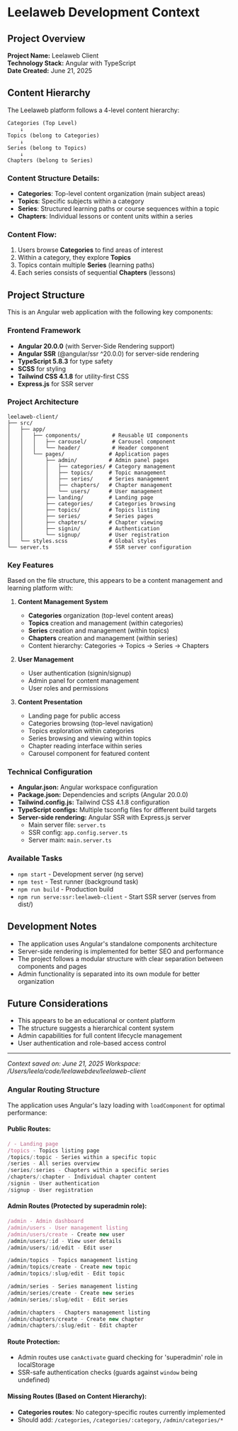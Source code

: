 # Leelaweb Development Context

## Project Overview

**Project Name:** Leelaweb Client  
**Technology Stack:** Angular with TypeScript  
**Date Created:** June 21, 2025

## Content Hierarchy

The Leelaweb platform follows a 4-level content hierarchy:

```
Categories (Top Level)
    ↓
Topics (belong to Categories)
    ↓
Series (belong to Topics)
    ↓
Chapters (belong to Series)
```

### Content Structure Details:

- **Categories**: Top-level content organization (main subject areas)
- **Topics**: Specific subjects within a category
- **Series**: Structured learning paths or course sequences within a topic
- **Chapters**: Individual lessons or content units within a series

### Content Flow:

1. Users browse **Categories** to find areas of interest
2. Within a category, they explore **Topics**
3. Topics contain multiple **Series** (learning paths)
4. Each series consists of sequential **Chapters** (lessons)

## Project Structure

This is an Angular web application with the following key components:

### Frontend Framework

- **Angular 20.0.0** (with Server-Side Rendering support)
- **Angular SSR** (@angular/ssr ^20.0.0) for server-side rendering
- **TypeScript 5.8.3** for type safety
- **SCSS** for styling
- **Tailwind CSS 4.1.8** for utility-first CSS
- **Express.js** for SSR server

### Project Architecture

```
leelaweb-client/
├── src/
│   ├── app/
│   │   ├── components/          # Reusable UI components
│   │   │   ├── carousel/        # Carousel component
│   │   │   └── header/          # Header component
│   │   └── pages/              # Application pages
│   │       ├── admin/          # Admin panel pages
│   │       │   ├── categories/ # Category management
│   │       │   ├── topics/     # Topic management
│   │       │   ├── series/     # Series management
│   │       │   ├── chapters/   # Chapter management
│   │       │   └── users/      # User management
│   │       ├── landing/        # Landing page
│   │       ├── categories/     # Categories browsing
│   │       ├── topics/         # Topics listing
│   │       ├── series/         # Series pages
│   │       ├── chapters/       # Chapter viewing
│   │       ├── signin/         # Authentication
│   │       └── signup/         # User registration
│   └── styles.scss             # Global styles
└── server.ts                   # SSR server configuration
```

### Key Features

Based on the file structure, this appears to be a content management and learning platform with:

1. **Content Management System**

   - **Categories** organization (top-level content areas)
   - **Topics** creation and management (within categories)
   - **Series** creation and management (within topics)
   - **Chapters** creation and management (within series)
   - Content hierarchy: Categories → Topics → Series → Chapters

2. **User Management**

   - User authentication (signin/signup)
   - Admin panel for content management
   - User roles and permissions

3. **Content Presentation**
   - Landing page for public access
   - Categories browsing (top-level navigation)
   - Topics exploration within categories
   - Series browsing and viewing within topics
   - Chapter reading interface within series
   - Carousel component for featured content

### Technical Configuration

- **Angular.json:** Angular workspace configuration
- **Package.json:** Dependencies and scripts (Angular 20.0.0)
- **Tailwind.config.js:** Tailwind CSS 4.1.8 configuration
- **TypeScript configs:** Multiple tsconfig files for different build targets
- **Server-side rendering:** Angular SSR with Express.js server
  - Main server file: `server.ts`
  - SSR config: `app.config.server.ts`
  - Server main: `main.server.ts`

### Available Tasks

- `npm start` - Development server (ng serve)
- `npm test` - Test runner (background task)
- `npm run build` - Production build
- `npm run serve:ssr:leelaweb-client` - Start SSR server (serves from dist/)

## Development Notes

- The application uses Angular's standalone components architecture
- Server-side rendering is implemented for better SEO and performance
- The project follows a modular structure with clear separation between components and pages
- Admin functionality is separated into its own module for better organization

## Future Considerations

- This appears to be an educational or content platform
- The structure suggests a hierarchical content system
- Admin capabilities for full content lifecycle management
- User authentication and role-based access control

---

_Context saved on: June 21, 2025_
_Workspace: /Users/leela/code/leelawebdev/leelaweb-client_

### Angular Routing Structure

The application uses Angular's lazy loading with `loadComponent` for optimal performance:

#### Public Routes:

```typescript
/ - Landing page
/topics - Topics listing page
/topics/:topic - Series within a specific topic
/series - All series overview
/series/:series - Chapters within a specific series
/chapters/:chapter - Individual chapter content
/signin - User authentication
/signup - User registration
```

#### Admin Routes (Protected by superadmin role):

```typescript
/admin - Admin dashboard
/admin/users - User management listing
/admin/users/create - Create new user
/admin/users/:id - View user details
/admin/users/:id/edit - Edit user

/admin/topics - Topics management listing
/admin/topics/create - Create new topic
/admin/topics/:slug/edit - Edit topic

/admin/series - Series management listing
/admin/series/create - Create new series
/admin/series/:slug/edit - Edit series

/admin/chapters - Chapters management listing
/admin/chapters/create - Create new chapter
/admin/chapters/:slug/edit - Edit chapter
```

#### Route Protection:

- Admin routes use `canActivate` guard checking for 'superadmin' role in localStorage
- SSR-safe authentication checks (guards against `window` being undefined)

#### Missing Routes (Based on Content Hierarchy):

- **Categories routes**: No category-specific routes currently implemented
- Should add: `/categories`, `/categories/:category`, `/admin/categories/*`
